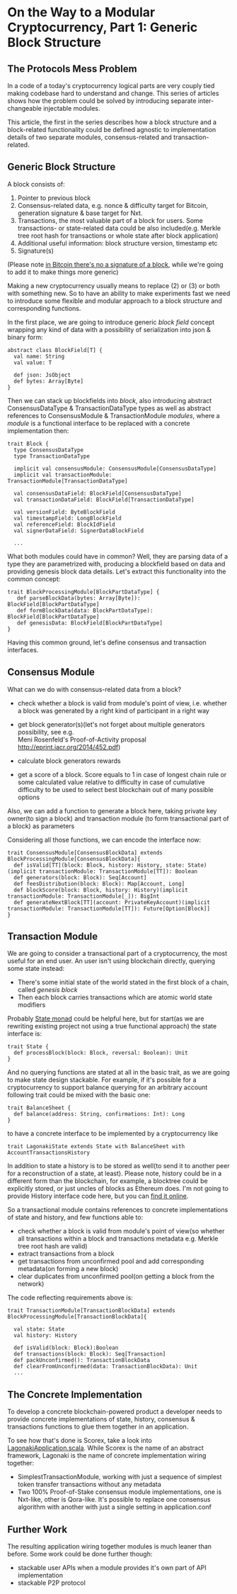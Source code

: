 On the Way to a Modular Cryptocurrency, Part 1: Generic Block Structure
========================================================================

The Protocols Mess Problem
--------------------------

In a code of a today's cryptocurrency logical parts are very couply tied making codebase hard to understand
  and change. This series of articles shows how the problem could be solved by introducing separate inter-changeable 
  injectable modules.
  
This article, the first in the series describes how a block structure and a block-related functionality 
could be defined agnostic to implementation details of two separate modules, consensus-related and transaction-related.


Generic Block Structure
-------------------------------------

A block consists of: 

1. Pointer to previous block
2. Consensus-related data, e.g. nonce & difficulty target for Bitcoin, generation signature & base target for Nxt.
3. Transactions, the most valuable part of a block for users. Some transactions- or state-related data could
be also included(e.g. Merkle tree root hash for transactions or whole state after block application)
4. Additional useful information: block structure version, timestamp etc 
5. Signature(s)

(Please note [in Bitcoin there's no a signature of a block](https://en.bitcoin.it/wiki/Protocol_documentation#block), 
while we're going to add it to make things more generic) 

Making a new cryptocurrency usually means to replace (2) or (3) or both with something new. So to have an ability to 
make experiments fast we need to introduce some flexible and modular approach to a block structure and corresponding functions.
    
In the first place, we are going to introduce generic *block field* concept wrapping any kind of data with a possibility 
of serialization into json & binary form:
        
    abstract class BlockField[T] {
      val name: String
      val value: T

      def json: JsObject
      def bytes: Array[Byte]
    }        

Then we can stack up blockfields into *block*, also introducing abstract ConsensusDataType & TransactionDataType types as
well as abstract references to ConsensusModule & TransactionModule *modules*, where a *module* is a functional 
interface to be replaced with a concrete implementation then:
    
    trait Block {
      type ConsensusDataType
      type TransactionDataType
      
      implicit val consensusModule: ConsensusModule[ConsensusDataType]
      implicit val transactionModule: TransactionModule[TransactionDataType]
            
      val consensusDataField: BlockField[ConsensusDataType]
      val transactionDataField: BlockField[TransactionDataType]                 
          
      val versionField: ByteBlockField
      val timestampField: LongBlockField
      val referenceField: BlockIdField
      val signerDataField: SignerDataBlockField    

      ...
      
What both modules could have in common? Well, they are parsing data of a type they are parametrized with, producing
 a blockfield based on data and providing genesis block data details. Let's extract this functionality into the common
 concept:
           
    trait BlockProcessingModule[BlockPartDataType] {
       def parseBlockData(bytes: Array[Byte]): BlockField[BlockPartDataType]
       def formBlockData(data: BlockPartDataType): BlockField[BlockPartDataType]
       def genesisData: BlockField[BlockPartDataType]       
    }

Having this common ground, let's define consensus and transaction interfaces.           
      
Consensus Module
-----------------

   What can we do with consensus-related data from a block?
   
   * check whether a block is valid from module's point of view, i.e. whether a block was generated by a right 
   kind of participant in a right way
   
   * get block generator(s)(let's not forget about multiple generators possibility, see e.g.   
                               Meni Rosenfeld's Proof-of-Activity proposal http://eprint.iacr.org/2014/452.pdf)
                               
   * calculate block generators rewards 
    
   * get a score of a block. Score equals to 1 in case of longest chain rule or some calculated value relative to 
   difficulty in case of cumulative difficulty to be used to select best blockchain out of many possible options  
                 
   Also, we can add a function to generate a block here, taking private key owner(to sign a block) and transaction module
    (to form transactional part of a block) as parameters
    
   Considering all those functions, we can encode the interface now:  

    trait ConsensusModule[ConsensusBlockData] extends BlockProcessingModule[ConsensusBlockData]{
      def isValid[TT](block: Block, history: History, state: State)(implicit transactionModule: TransactionModule[TT]): Boolean
      def generators(block: Block): Seq[Account]
      def feesDistribution(block: Block): Map[Account, Long]        
      def blockScore(block: Block, history: History)(implicit transactionModule: TransactionModule[_]): BigInt
      def generateNextBlock[TT](account: PrivateKeyAccount)(implicit transactionModule: TransactionModule[TT]): Future[Option[Block]]
    }

Transaction Module
------------------
    
We are going to consider a transactional part of a cryptocurrency, the most useful for an end user. An user isn't 
using blockchain directly, querying some state instead:
         
* There's some initial state of the world stated in the first block of a chain, called *genesis block*
* Then each block carries transactions which are atomic world state modifiers
    
Probably [State monad](https://en.wikibooks.org/wiki/Haskell/Understanding_monads/State) could be helpful here, but for 
start(as we are rewriting existing project not using a true functional approach) the state interface is: 
       
    trait State {
      def processBlock(block: Block, reversal: Boolean): Unit
    }
    
   And no querying functions are stated at all in the basic trait, as we are going to make state design stackable. For
      example, if it's possible for a cryptocurrency to support balance querying for an arbitrary account following trait 
       could be mixed with the basic one: 
            
    trait BalanceSheet {
      def balance(address: String, confirmations: Int): Long
    }       
                  
   to have a concrete interface to be implemented by a cryptocurrency like
      
    trait LagonakiState extends State with BalanceSheet with AccountTransactionsHistory
    
   In addition to state a history is to be stored as well(to send it to another peer for a reconstruction of a state, at
      least). Please note, history could be in a different form than the blockchain, for example, a blocktree could be
       explicitly stored, or just uncles of blocks as Ethereum does. I'm not going to provide History interface code here,
        but you can [find it online](https://github.com/ConsensusResearch/Scorex-Lagonaki/blob/master/scorex-basics/src/main/scala/scorex/transaction/History.scala).
      
So a transactional module contains references to concrete implementations of state and history, and few functions able to:
       
* check whether a block is valid from module's point of view(so whether all transactions within a block and transactions 
metadata e.g. Merkle tree root hash are valid)
* extract transactions from a block
* get transactions from unconfirmed pool and add corresponding metadata(on forming a new block) 
* clear duplicates from unconfirmed pool(on getting a block from the network) 
     
     
     
The code reflecting requirements above is:
                                
    trait TransactionModule[TransactionBlockData] extends BlockProcessingModule[TransactionBlockData]{
                  
      val state: State
      val history: History
   
      def isValid(block: Block):Boolean   
      def transactions(block: Block): Seq[Transaction]            
      def packUnconfirmed(): TransactionBlockData   
      def clearFromUnconfirmed(data: TransactionBlockData): Unit  
      ... 
       
       
The Concrete Implementation
---------------------------

To develop a concrete blockchain-powered product a developer needs to provide concrete implementations of state, history,
consensus & transactions functions to glue them together in an application. 

To see how that's done is Scorex, take a look into [LagonakiApplication.scala](https://github.com/ConsensusResearch/Scorex-Lagonaki/blob/master/src/main/scala/scorex/app/LagonakiApplication.scala).
 While Scorex is the name of an abstract framework, Lagonaki is the name of concrete implementation wiring together:
  
  * SimplestTransactionModule, working with just a sequence of simplest token transfer transactions without any metadata
  * Two 100% Proof-of-Stake consensus module implementations, one is Nxt-like, other is Qora-like. It's possible to replace 
  one consensus algorithm with another with just a single setting in application.conf


Further Work
------------

The resulting application wiring together modules is much leaner than before. Some work could be done further though:

* stackable user APIs when a module provides it's own part of API implementation 
* stackable P2P protocol